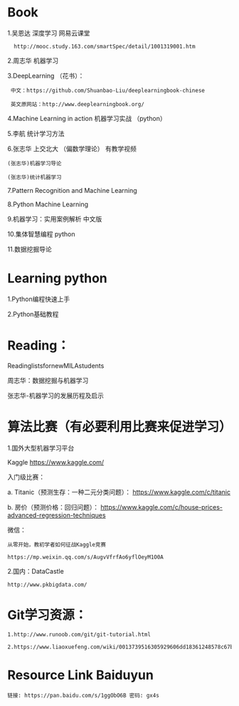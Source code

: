 # Book
1.吴恩达 深度学习 网易云课堂 

      http://mooc.study.163.com/smartSpec/detail/1001319001.htm  

2.周志华 机器学习  

3.DeepLearning （花书）：  

     中文：https://github.com/Shuanbao-Liu/deeplearningbook-chinese  

     英文原网站：http://www.deeplearningbook.org/    

4.Machine Learning in action 机器学习实战 （python）  

5.李航 统计学习方法  

6.张志华 上交北大 （偏数学理论） 有教学视频      

    (张志华)机器学习导论  

    (张志华)统计机器学习  

7.Pattern Recognition and Machine Learning  

8.Python Machine Learning  

9.机器学习：实用案例解析 中文版  

10.集体智慧编程  python  

11.数据挖掘导论

# Learning python  

1.Python编程快速上手  

2.Python基础教程  


# Reading： 

ReadinglistsfornewMILAstudents  

周志华：数据挖掘与机器学习  

张志华-机器学习的发展历程及启示    

# 算法比赛（有必要利用比赛来促进学习）  

1.国外大型机器学习平台  
  
  Kaggle  https://www.kaggle.com/  
    
入门级比赛：  
    
a. Titanic（预测生存：一种二元分类问题）：  https://www.kaggle.com/c/titanic 
                
b. 房价（预测价格：回归问题）： https://www.kaggle.com/c/house-prices-advanced-regression-techniques  
    
微信：  
    
    从零开始，教初学者如何征战Kaggle竞赛  
    
    https://mp.weixin.qq.com/s/AugvVfrfAo6yflOeyM1O0A  
    
2.国内：DataCastle   
    
    http://www.pkbigdata.com/

# Git学习资源：  

    1.http://www.runoob.com/git/git-tutorial.html  

    2.https://www.liaoxuefeng.com/wiki/0013739516305929606dd18361248578c67b8067c8c017b000/    

# Resource Link Baiduyun   

    链接: https://pan.baidu.com/s/1ggObO6B 密码: gx4s

